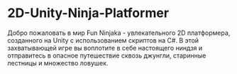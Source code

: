 # 2D-Unity-Ninja-Platformer
Добро пожаловать в мир Fun Ninjaka - увлекательного 2D платформера, созданного на Unity с использованием скриптов на C#. В этой захватывающей игре вы воплотите в себе настоящего ниндзя и отправитесь в опасное путешествие сквозь джунгли, старинные лестницы и множество ловушек.
